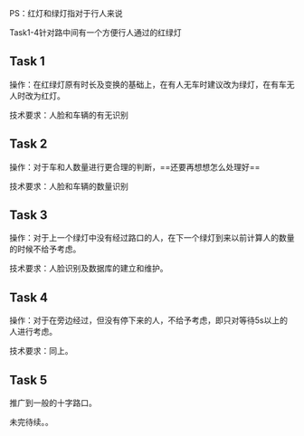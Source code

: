 PS：红灯和绿灯指对于行人来说

Task1-4针对路中间有一个方便行人通过的红绿灯

## Task 1

操作：在红绿灯原有时长及变换的基础上，在有人无车时建议改为绿灯，在有车无人时改为红灯。

技术要求：人脸和车辆的有无识别



## Task 2

操作：对于车和人数量进行更合理的判断，==还要再想想怎么处理好==

技术要求：人脸和车辆的数量识别

## Task 3

操作：对于上一个绿灯中没有经过路口的人，在下一个绿灯到来以前计算人的数量的时候不给予考虑。

技术要求：人脸识别及数据库的建立和维护。



## Task 4

操作：对于在旁边经过，但没有停下来的人，不给予考虑，即只对等待5s以上的人进行考虑。

技术要求：同上。



## Task 5

推广到一般的十字路口。



未完待续。。

